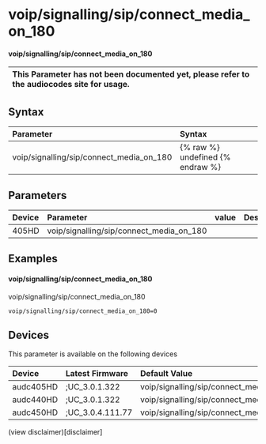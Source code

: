 ﻿---
description: voip/signalling/sip/connect_media_on_180
search: false
---

# voip/signalling/sip/connect_media_on_180

#### voip/signalling/sip/connect_media_on_180


| This Parameter has not been documented yet, please refer to the audiocodes site for usage.  |
| :--- |

## Syntax
| Parameter | Syntax |
| :--- | :--- |
|voip/signalling/sip/connect_media_on_180 | {% raw %} undefined {% endraw %} |

## Parameters
|Device|Parameter|value|Description|
|:---|:---|:---|:---|
| 405HD | voip/signalling/sip/connect_media_on_180 |  |  |

## Examples
#### voip/signalling/sip/connect_media_on_180

voip/signalling/sip/connect_media_on_180

```
voip/signalling/sip/connect_media_on_180=0
```

## Devices
This parameter is available on the following devices

| Device | Latest Firmware | Default Value |
|:---|:---|:---|
| audc405HD | ;UC_3.0.1.322 | voip/signalling/sip/connect_media_on_180=0 
| audc440HD | ;UC_3.0.1.322 | voip/signalling/sip/connect_media_on_180=0 
| audc450HD | ;UC_3.0.4.111.77 | voip/signalling/sip/connect_media_on_180=0 

(view disclaimer)[disclaimer]
